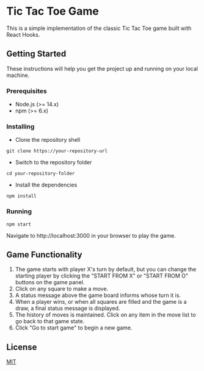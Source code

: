 # Tic Tac Toe Game

This is a simple implementation of the classic Tic Tac Toe game built with React Hooks.

## Getting Started

These instructions will help you get the project up and running on your local machine.

### Prerequisites

- Node.js (>= 14.x)
- npm (>= 6.x)

### Installing

- Clone the repository
shell
```shell
git clone https://your-repository-url
```
- Switch to the repository folder
```shell
cd your-repository-folder
```
- Install the dependencies
```shell
npm install
```

### Running

```shell
npm start
```
Navigate to http://localhost:3000 in your browser to play the game.

## Game Functionality

1. The game starts with player X's turn by default, but you can change the starting player by clicking the "START FROM X" or "START FROM O" buttons on the game panel.
1. Click on any square to make a move.
1. A status message above the game board informs whose turn it is.
1. When a player wins, or when all squares are filled and the game is a draw, a final status message is displayed.
1. The history of moves is maintained. Click on any item in the move list to go back to that game state.
1. Click "Go to start game" to begin a new game.

## License

[MIT](https://choosealicense.com/licenses/mit/)